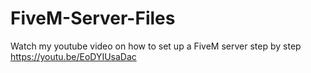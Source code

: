 # FiveM-Server-Files
Watch my youtube video on how to set up a FiveM server step by step
https://youtu.be/EoDYIUsaDac
